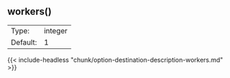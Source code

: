 ---
---
<!-- DISCLAIMER: This file is based on the syslog-ng Open Source Edition documentation https://github.com/balabit/syslog-ng-ose-guides/commit/2f4a52ee61d1ea9ad27cb4f3168b95408fddfdf2 and is used under the terms of The syslog-ng Open Source Edition Documentation License. The file has been modified by Axoflow. -->

## workers()

|          |         |
| -------- | ------- |
| Type:    | integer |
| Default: | 1       |

{{< include-headless "chunk/option-destination-description-workers.md" >}}

